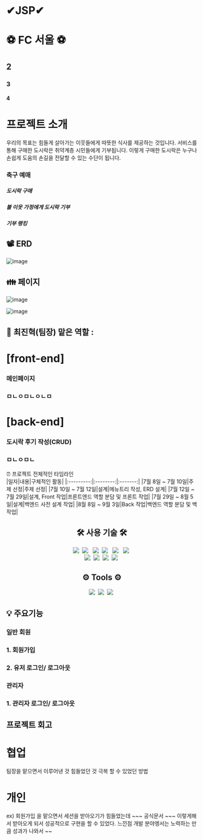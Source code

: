 # ✔JSP✔
# ⚽️ FC 서울 ⚽️
## 2
### 3
#### 4
 
# 프로젝트 소개   
우리의 목표는 힘들게 살아가는 이웃들에게 따뜻한 식사를 제공하는 것입니다. 
서비스를 통해 구매한 도시락은 취약계층 시민들에게 기부됩니다. 
이렇게 구매한 도시락은 누구나 손쉽게 도움의 손길을 전달할 수 있는 수단이 됩니다.

### 축구 예매 
##### 도시락 구매
##### 불 이웃 가정에게 도시락 기부
##### 기부 랭킹


## 📽 ERD

![image](https://github.com/omnijx/ProjectFCseoul/assets/141091837/2f627468-731e-477a-8004-a304e0c0d6ea)


## 👪 페이지 

![image](https://github.com/omnijx/ProjectFCseoul/assets/141091837/db41b254-20c9-4160-ba9a-f0640a3a58a5)


![image](https://github.com/omnijx/ProjectFCseoul/assets/141091837/f01079ea-b64a-4d8b-a874-87788dd91973)







## 👤 최진혁(팀장) 맡은 역할 : 

# [front-end]
### 메인페이지
### ㅁㄴㅇㅁㄴㅇㄴㅁ

# [back-end]

### 도시락 후기 작성(CRUD)
### ㅁㄴㅇㅁㄴ

⏰ 프로젝트 전체적인 타임라인 <br>
|일자|내용|구체적인 활동|
|:---------:|:--------:|:-------:|
|7월 8일 ~ 7월 10일|주제 선정|주제 선정|
|7월 10일 ~ 7월 12일|설계|메뉴트리 작성, ERD 설계|
|7월 12일 ~ 7월 29일|설계, Front 작업|프론트엔드 역할 분담 및 프론트 작업|
|7월 29일 ~ 8월 5일|설계|백엔드 사전 설계 작업|
|8월 8일 ~ 9월 3일|Back 작업|백엔드 역할 분담 및 백 작업|




<h2 align="center">🛠 사용 기술 🛠</h2>

<p align="center">
 <img src="https://img.shields.io/badge/Java-007396?style=flat-square&logo=Java&logoColor=white"/></a>&nbsp 
  <img src="https://img.shields.io/badge/html5-%23E34F26.svg?style=flat&logo=html5&logoColor=white"/></a> &nbsp
  <img src="https://img.shields.io/badge/css-1572B6?style=flat-square&logo=css3&logoColor=white"/></a>&nbsp 
  <img src="https://img.shields.io/badge/javascript-%23323330.svg?style=flat&logo=javascript&logoColor=%23F7DF1E"/></a> &nbsp
<!--   <img src="https://img.shields.io/badge/typescript-3178C6?style=flat&logo=typescript&logoColor=%23F7DF1E"/></a> &nbsp -->
  <img src="https://img.shields.io/badge/jquery-0769AD?style=flat&logo=jquery&logoColor=white"></a> &nbsp
  <img src="https://img.shields.io/badge/JSON-000000?style=flat-square&logo=JSON&logoColor=white"/></a>&nbsp 
  <br>
  <img src="https://img.shields.io/badge/spring-%236DB33F.svg?style=flat&logo=spring&logoColor=white"></a>&nbsp 
  <img src="https://img.shields.io/badge/Spring Boot-%236DB33F?style=flat&logo=Spring Boot&logoColor=white&"></a>&nbsp 
<!--   <img src="https://img.shields.io/badge/MariaDB-003545?style=flat&logo=mariadb&logoColor=white"></a>&nbsp  -->
<!--   <img src="https://img.shields.io/badge/MySQL-4479A1?style=flat-square&logo=MySQL&logoColor=white"/></a>&nbsp  -->
  <img src="https://img.shields.io/badge/oracle-F80000?style=flat&logo=oracle&logoColor=white"></a>&nbsp 
  <img src="https://img.shields.io/badge/apache tomcat-F8DC75?style=flat&logo=apachetomcat&logoColor=white"></a>&nbsp 
</p>


<div align="center">
 <h2 align="center">⚙️ Tools ⚙️</h2>
  <img src="https://img.shields.io/badge/github-181717.svg?style=flat&logo=github&logoColor=white"></a>&nbsp 
  <img src="https://img.shields.io/badge/git-F05032.svg?style=flat&logo=git&logoColor=white"></a>&nbsp 
  <img src="https://img.shields.io/badge/Eclipse-FE7A16.svg?style=flat&logo=Eclipse&logoColor=white"></a>&nbsp 
</div>



## 💡 주요기능
### 일반 회원
### 1. 회원가입
### 2. 유저 로그인/ 로그아웃



### 관리자
### 1. 관리자 로그인/ 로그아웃





## 프로젝트 회고

# 협업
 팀장을 맡으면서 이루어낸 것 힘들었던 것 극복 할 수 있었던 방법


# 개인
ex) 회원가입 을 맡으면서 세션을 받아오기가 힘들었는데 ~~~ 공식문서 ~~~ 이렇게해서 받아오게 되서 성공적으로 구현을 할 수 있었다.
느낀점 개발 분야엥서는 노력하는 만큼 성과가 나와서 ~~
